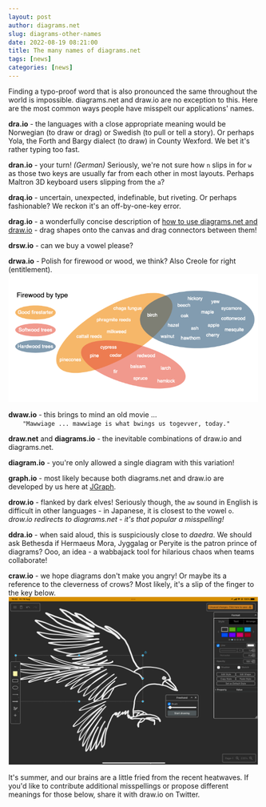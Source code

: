 ```yaml
---
layout: post
author: diagrams.net
slug: diagrams-other-names
date: 2022-08-19 08:21:00
title: The many names of diagrams.net
tags: [news]
categories: [news]
---
```


Finding a typo-proof word that is also pronounced the same throughout the world is impossible. diagrams.net and draw.io are no exception to this. Here are the most common ways people have misspelt our applications' names.


**dra.io** - the languages with a close appropriate meaning would be Norwegian (to draw or drag) or Swedish (to pull or tell a story). Or perhaps Yola, the Forth and Bargy dialect (to draw) in County Wexford. We bet it's rather typing too fast.

**dran.io** - your turn! _(German)_ Seriously, we're not sure how ``n`` slips in for ``w`` as those two keys are usually far from each other in most layouts. Perhaps Maltron 3D keyboard users slipping from the ``a``?

**draq.io** - uncertain, unexpected, indefinable, but riveting. Or perhaps fashionable? We reckon it's an off-by-one-key error.

**drag.io** - a wonderfully concise description of [how to use diagrams.net and draw.io](/doc/getting-started-editor.html) - drag shapes onto the canvas and drag connectors between them!

**drsw.io** - can we buy a vowel please?

**drwa.io** - Polish for firewood or wood, we think? Also Creole for right (entitlement).
<br /><img src="/assets/img/blog/venn-firewood.png" style="width=100%;max-width:500px;height:auto;" alt="Different types of hardwood and softwood trees for firewood, and useful firestarters">


**dwaw.io** - this brings to mind an old movie ... 
<br />``    "Mawwiage ... mawwiage is what bwings us togevver, today."``

**draw.net** and **diagrams.io** - the inevitable combinations of draw.io and diagrams.net.

**diagram.io** - you're only allowed a single diagram with this variation!

**graph.io** - most likely because both diagrams.net and draw.io are developed by us here at [JGraph](https://github.com/jgraph).

**drow.io** - flanked by dark elves! Seriously though, the ``aw`` sound in English is difficult in other languages - in Japanese, it is closest to the vowel ``o``. 
<br />_drow.io redirects to diagrams.net - it's that popular a misspelling!_

**ddra.io** - when said aloud, this is suspiciously close to _daedra_. We should ask Bethesda if Hermaeus Mora, Jyggalag or Peryite is the patron prince of diagrams? Ooo, an idea - a wabbajack tool for hilarious chaos when teams collaborate!

**craw.io** - we hope diagrams don't make you angry! Or maybe its a reference to the cleverness of crows? Most likely, it's a slip of the finger to the key below. 
<br />[<img src="/assets/img/blog/freehand-crow.png" style="width=100%;max-width:500px;height:auto;" alt="Different types of hardwood and softwood trees for firewood, and useful firestarters">](/blog/freehand-drawing.html)

It's summer, and our brains are a little fried from the recent heatwaves. If you'd like to contribute additional misspellings or propose different meanings for those below, share it with draw.io on Twitter.